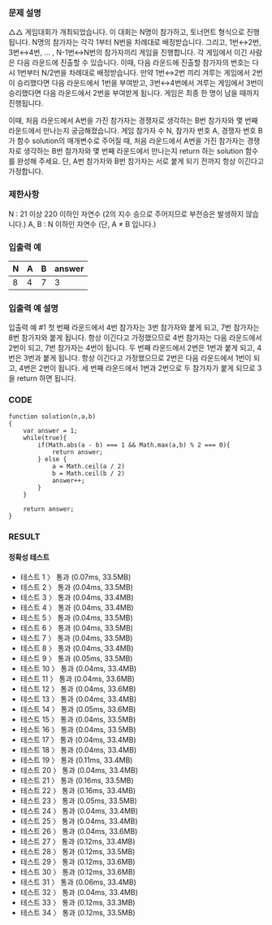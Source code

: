 ### 문제 설명

△△ 게임대회가 개최되었습니다. 이 대회는 N명이 참가하고, 토너먼트 형식으로 진행됩니다. N명의 참가자는 각각 1부터 N번을 차례대로 배정받습니다. 그리고, 1번↔2번, 3번↔4번, ... , N-1번↔N번의 참가자끼리 게임을 진행합니다. 각 게임에서 이긴 사람은 다음 라운드에 진출할 수 있습니다. 이때, 다음 라운드에 진출할 참가자의 번호는 다시 1번부터 N/2번을 차례대로 배정받습니다. 만약 1번↔2번 끼리 겨루는 게임에서 2번이 승리했다면 다음 라운드에서 1번을 부여받고, 3번↔4번에서 겨루는 게임에서 3번이 승리했다면 다음 라운드에서 2번을 부여받게 됩니다. 게임은 최종 한 명이 남을 때까지 진행됩니다.

이때, 처음 라운드에서 A번을 가진 참가자는 경쟁자로 생각하는 B번 참가자와 몇 번째 라운드에서 만나는지 궁금해졌습니다. 게임 참가자 수 N, 참가자 번호 A, 경쟁자 번호 B가 함수 solution의 매개변수로 주어질 때, 처음 라운드에서 A번을 가진 참가자는 경쟁자로 생각하는 B번 참가자와 몇 번째 라운드에서 만나는지 return 하는 solution 함수를 완성해 주세요. 단, A번 참가자와 B번 참가자는 서로 붙게 되기 전까지 항상 이긴다고 가정합니다.

### 제한사항

N : 21 이상 220 이하인 자연수 (2의 지수 승으로 주어지므로 부전승은 발생하지 않습니다.)
A, B : N 이하인 자연수 (단, A ≠ B 입니다.)

### 입출력 예

| N   | A   | B   | answer |
| --- | --- | --- | ------ |
| 8   | 4   | 7   | 3      |

### 입출력 예 설명

입출력 예 #1
첫 번째 라운드에서 4번 참가자는 3번 참가자와 붙게 되고, 7번 참가자는 8번 참가자와 붙게 됩니다. 항상 이긴다고 가정했으므로 4번 참가자는 다음 라운드에서 2번이 되고, 7번 참가자는 4번이 됩니다. 두 번째 라운드에서 2번은 1번과 붙게 되고, 4번은 3번과 붙게 됩니다. 항상 이긴다고 가정했으므로 2번은 다음 라운드에서 1번이 되고, 4번은 2번이 됩니다. 세 번째 라운드에서 1번과 2번으로 두 참가자가 붙게 되므로 3을 return 하면 됩니다.

### CODE

```
function solution(n,a,b)
{
    var answer = 1;
    while(true){
        if(Math.abs(a - b) === 1 && Math.max(a,b) % 2 === 0){
            return answer;
        } else {
            a = Math.ceil(a / 2)
            b = Math.ceil(b / 2)
            answer++;
        }
    }

    return answer;
}
```

### RESULT

#### 정확성 테스트

- 테스트 1 〉 통과 (0.07ms, 33.5MB)
- 테스트 2 〉 통과 (0.04ms, 33.5MB)
- 테스트 3 〉 통과 (0.04ms, 33.4MB)
- 테스트 4 〉 통과 (0.04ms, 33.4MB)
- 테스트 5 〉 통과 (0.04ms, 33.5MB)
- 테스트 6 〉 통과 (0.04ms, 33.5MB)
- 테스트 7 〉 통과 (0.04ms, 33.5MB)
- 테스트 8 〉 통과 (0.04ms, 33.4MB)
- 테스트 9 〉 통과 (0.05ms, 33.5MB)
- 테스트 10 〉 통과 (0.04ms, 33.4MB)
- 테스트 11 〉 통과 (0.04ms, 33.6MB)
- 테스트 12 〉 통과 (0.04ms, 33.6MB)
- 테스트 13 〉 통과 (0.04ms, 33.4MB)
- 테스트 14 〉 통과 (0.05ms, 33.6MB)
- 테스트 15 〉 통과 (0.04ms, 33.5MB)
- 테스트 16 〉 통과 (0.04ms, 33.5MB)
- 테스트 17 〉 통과 (0.04ms, 33.4MB)
- 테스트 18 〉 통과 (0.04ms, 33.4MB)
- 테스트 19 〉 통과 (0.11ms, 33.4MB)
- 테스트 20 〉 통과 (0.04ms, 33.4MB)
- 테스트 21 〉 통과 (0.16ms, 33.5MB)
- 테스트 22 〉 통과 (0.16ms, 33.4MB)
- 테스트 23 〉 통과 (0.05ms, 33.5MB)
- 테스트 24 〉 통과 (0.04ms, 33.4MB)
- 테스트 25 〉 통과 (0.04ms, 33.4MB)
- 테스트 26 〉 통과 (0.04ms, 33.6MB)
- 테스트 27 〉 통과 (0.12ms, 33.4MB)
- 테스트 28 〉 통과 (0.12ms, 33.5MB)
- 테스트 29 〉 통과 (0.12ms, 33.6MB)
- 테스트 30 〉 통과 (0.12ms, 33.6MB)
- 테스트 31 〉 통과 (0.06ms, 33.4MB)
- 테스트 32 〉 통과 (0.04ms, 33.4MB)
- 테스트 33 〉 통과 (0.12ms, 33.3MB)
- 테스트 34 〉 통과 (0.12ms, 33.5MB)
